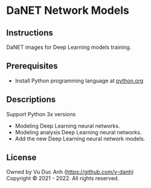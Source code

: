# DaNET Network Models


## Instructions
DaNET images for Deep Learning models training.

## Prerequisites
+ Install Python programming language at <a href=https://www.python.org/>python.org</a>

## Descriptions
Support Python 3x versions
+ Modeling Deep Learning neural networks.
+ Modeling analysis Deep Learning neural networks.
+ Add the new Deep Learning neural network models.

## License
Owned by Vu Duc Anh (https://github.com/v-danh) </br>
Copyright © 2021 - 2022. All rights reserved.
